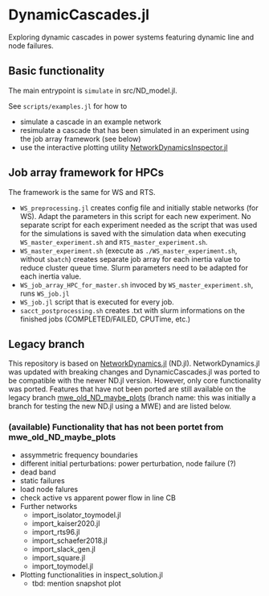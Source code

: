 <!-- [![Dev](https://img.shields.io/badge/docs-dev-blue.svg)](https://wuerfel.io/DynamicCascades.jl/dev/) -->

# DynamicCascades.jl
Exploring dynamic cascades in power systems featuring dynamic line and node failures.

## Basic functionality
The main entrypoint is `simulate` in src/ND_model.jl.

See `scripts/examples.jl` for how to
 - simulate a cascade in an example network
 - resimulate a cascade that has been simulated in an experiment using the job array framework (see below) 
 - use the interactive plotting utility [NetworkDynamicsInspector.jl](https://github.com/JuliaDynamics/NetworkDynamics.jl/tree/main/NetworkDynamicsInspector) 

##  Job array framework for HPCs
The framework is the same for WS and RTS.

<!--
 - For reproduction use Julia 1.8.4 (for WS) and Julia v1.11.0 (for RTS) on HPC 
   - Example for Julia 1.8.2 
     - `cd /home/brandner/tmpjulia/`
     - wget https://julialang-s3.julialang.org/bin/linux/x64/1.8/julia-1.8.2-linux-x86_64.tar.gz
     - tar -xvzf julia-1.8.2-linux-x86_64.tar.gz
     - in submit.sh do `/home/brandner/tmpjulia/julia-1.8.2/bin/julia script.jl   
     - Do `] instantiate` manually on cluster. Doing this through the script, it didn't work. 
-->

 - `WS_preprocessing.jl` creates config file and initially stable networks (for WS).
    Adapt the parameters in this script for each new experiment. No separate script for each 
    experiment needed as the script that was used for the simulations is saved with the 
    simulation data when executing `WS_master_experiment.sh` and `RTS_master_experiment.sh`.
 - `WS_master_experiment.sh` (execute as `./WS_master_experiment.sh`, without `sbatch`)
    creates separate job array for each inertia value to reduce cluster queue time. Slurm parameters need
    to be adapted for each inertia value.
 - `WS_job_array_HPC_for_master.sh` invoced by `WS_master_experiment.sh`, runs `WS_job.jl`
 - `WS_job.jl` script that is executed for every job.
 - `sacct_postprocessing.sh` creates .txt with slurm informations on the finished jobs (COMPLETED/FAILED, CPUTime, etc.)

## Legacy branch
This repository is based on [NetworkDynamics.jl](https://github.com/JuliaDynamics/NetworkDynamics.jl) (ND.jl). NetworkDynamics.jl 
was updated with breaking changes and DynamicCascades.jl was ported to be compatible with the newer ND.jl version. However, only
core functionality was ported. Features that have not been ported are still available on the legacy branch 
[mwe_old_ND_maybe_plots](https://github.com/hexaeder/DynamicCascades.jl/tree/mwe_old_ND_maybe_plots) (branch name: this was initially 
a branch for testing the new ND.jl using a MWE) and are listed below.


### (available) Functionality that has not been portet from mwe_old_ND_maybe_plots
  - assymmetric frequency boundaries
  - different initial perturbations: power perturbation, node failure (?)
  - dead band
  - static failures
  - load node falures
  - check active vs apparent power flow in line CB
  - Further networks
    - import_isolator_toymodel.jl
    - import_kaiser2020.jl
    - import_rts96.jl
    - import_schaefer2018.jl
    - import_slack_gen.jl
    - import_square.jl
    - import_toymodel.jl
  - Plotting functionalities in inspect_solution.jl
    - tbd: mention snapshot plot 


<!-- Some examples using deprecated code can be found in [here](https://wuerfel.io/DynamicCascades.jl/dev/). -->
